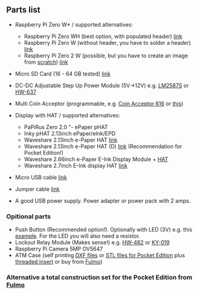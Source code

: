 ## Parts list

- Raspberry Pi Zero W* / supported alternatives:

    - Raspberry Pi Zero WH (best option, with populated header) [link](https://www.google.com/search?q=Raspberry+Pi+Zero+WH) 
    - Raspberry Pi Zero W (without header, you have to solder a header) [link](https://www.google.com/search?q=Raspberry+Pi+Zero+W) 
    - Raspberry Pi Zero 2 W (possible, but you have to create an image from [scratch](/docs/guide/rpi_image_from_scratch.md)) [link](https://www.google.com/search?q=Raspberry+Pi+Zero+2+W) 

- Micro SD Card (16 - 64 GB tested) [link](https://www.google.com/search?q=Micro+SD+Card) 
- DC-DC Adjustable Step Up Power Module (5V->12V) e.g. [LM2587S](https://www.ebay.de/itm/DC-DC-Adjustable-Step-up-Boost-Power-Supply-LM2587S-3V-5V-12V-to-19V-24V-30V-36V-/402196830271) or [HW-637](https://www.amazon.de/Converter-verstellbar-Spannungsregler-Effizienz-Board-Green-1-gr%C3%BCn/dp/B07S5YH2MB)
- Multi Coin Acceptor (programmable, e.g. [Coin Acceptor 616](https://www.google.com/search?q=Coin+Acceptor+616) or [this](https://de.aliexpress.com/item/1005002636710497.html))
- Display with HAT / supported alternatives:

    - PaPiRus Zero 2.0 "- ePaper pHAT 
    - Inky pHAT 2.13inch ePaper/eInk/EPD 
    - Waveshare 2.13inch e-Paper HAT [link](https://www.waveshare.com/wiki/2.13inch_e-Paper_HAT) 
    - Waveshare 2.13inch e-Paper HAT (D) [link](https://www.waveshare.com/2.13inch-e-paper-hat-d.htm) (Recommendation for Pocket Edition!)
    - Waveshare 2.66inch e-Paper E-Ink Display Module + [HAT](https://www.waveshare.com/wiki/E-Paper_Driver_HAT) 
    - Waveshare 2.7inch E-Ink display HAT [link](https://www.waveshare.com/wiki/2.7inch_e-Paper_HAT)

- Micro USB cable [link](https://www.google.com/search?q=usb+2+micro+b) 
- Jumper cable [link](https://www.google.com/search?q=jumper+cable)
- A good USB power supply. Power adapter or power pack with 2 amps.
    

### Opitional parts

- Push Button (Recommended option!). Optionally with LED (3V) e.g. this [example](https://www.amazon.de/dp/B00UFNI47I/). For the LED you will also need a resistor. 
- Lockout Relay Module (Makes sense!) e.g. [HW-482](https://www.google.com/search?q=HW-482) or [KY-019](https://www.google.com/search?q=KY-019) 
- Raspberry Pi Camera 5MP OV5647 
- ATM Case (self printing [DXF files](https://github.com/21isenough/LightningATM/tree/master/resources/3dmodels) or [STL files for Pocket Edition](https://github.com/21isenough/LightningATM/tree/master/resources/3dmodels/LightningATM%20-%20Pocket%20Edition/STLs) plus [threaded insert](https://www.google.com/search?q=threaded+insert) or buy from [Fulmo](https://shop.fulmo.org/shop/))

### Alternative a total construction set for the Pocket Edition from [Fulmo](https://shop.fulmo.org/product/the-lightning-atm-bitcoin-construction-set/)
